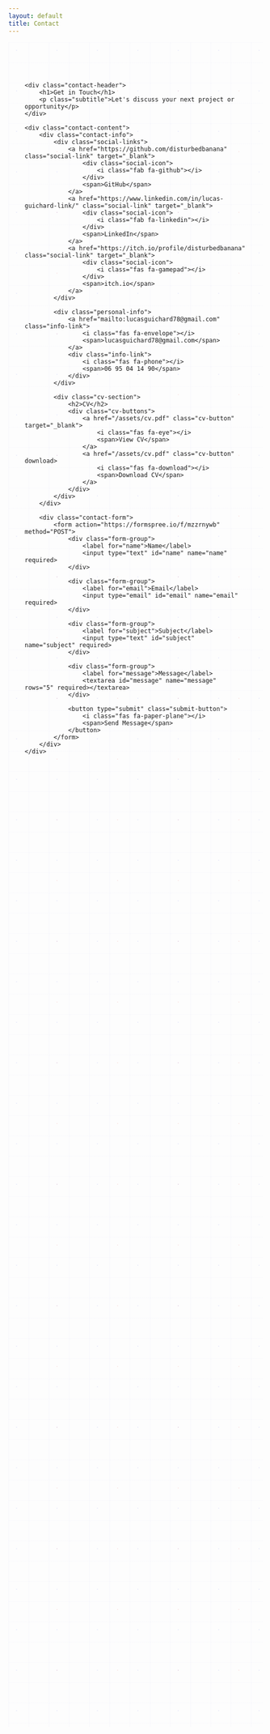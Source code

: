 ```yaml
---
layout: default
title: Contact
---
```


<div class="contact-container">
    <!-- Animated background elements -->
    <div class="contact-bg-patterns">
        <div class="geometric-pattern"></div>
        <div class="particle-field"></div>
    </div>

    <div class="contact-header">
        <h1>Get in Touch</h1>
        <p class="subtitle">Let's discuss your next project or opportunity</p>
    </div>

    <div class="contact-content">
        <div class="contact-info">
            <div class="social-links">
                <a href="https://github.com/disturbedbanana" class="social-link" target="_blank">
                    <div class="social-icon">
                        <i class="fab fa-github"></i>
                    </div>
                    <span>GitHub</span>
                </a>
                <a href="https://www.linkedin.com/in/lucas-guichard-link/" class="social-link" target="_blank">
                    <div class="social-icon">
                        <i class="fab fa-linkedin"></i>
                    </div>
                    <span>LinkedIn</span>
                </a>
                <a href="https://itch.io/profile/disturbedbanana" class="social-link" target="_blank">
                    <div class="social-icon">
                        <i class="fas fa-gamepad"></i>
                    </div>
                    <span>itch.io</span>
                </a>
            </div>

            <div class="personal-info">
                <a href="mailto:lucasguichard78@gmail.com" class="info-link">
                    <i class="fas fa-envelope"></i>
                    <span>lucasguichard78@gmail.com</span>
                </a>
                <div class="info-link">
                    <i class="fas fa-phone"></i>
                    <span>06 95 04 14 90</span>
                </div>
            </div>

            <div class="cv-section">
                <h2>CV</h2>
                <div class="cv-buttons">
                    <a href="/assets/cv.pdf" class="cv-button" target="_blank">
                        <i class="fas fa-eye"></i>
                        <span>View CV</span>
                    </a>
                    <a href="/assets/cv.pdf" class="cv-button" download>
                        <i class="fas fa-download"></i>
                        <span>Download CV</span>
                    </a>
                </div>
            </div>
        </div>

        <div class="contact-form">
            <form action="https://formspree.io/f/mzzrnywb" method="POST">
                <div class="form-group">
                    <label for="name">Name</label>
                    <input type="text" id="name" name="name" required>
                </div>
                
                <div class="form-group">
                    <label for="email">Email</label>
                    <input type="email" id="email" name="email" required>
                </div>
                
                <div class="form-group">
                    <label for="subject">Subject</label>
                    <input type="text" id="subject" name="subject" required>
                </div>
                
                <div class="form-group">
                    <label for="message">Message</label>
                    <textarea id="message" name="message" rows="5" required></textarea>
                </div>
                
                <button type="submit" class="submit-button">
                    <i class="fas fa-paper-plane"></i>
                    <span>Send Message</span>
                </button>
            </form>
        </div>
    </div>
</div>

<style>
    /* Contact Page - Completely Redesigned */
    .contact-container {
        max-width: 1200px;
        margin: 0 auto;
        padding: 4rem 2rem;
        position: relative;
        min-height: 80vh;
        overflow: hidden;
    }

    /* Animated Background Patterns */
    .contact-bg-patterns {
        position: absolute;
        top: 0;
        left: 0;
        right: 0;
        bottom: 0;
        z-index: 1;
        pointer-events: none;
    }

    /* Geometric Pattern */
    .geometric-pattern {
        position: absolute;
        width: 100%;
        height: 100%;
        background-image: 
            linear-gradient(rgba(99, 102, 241, 0.03) 1px, transparent 1px),
            linear-gradient(90deg, rgba(99, 102, 241, 0.03) 1px, transparent 1px);
        background-size: 40px 40px;
        animation: pattern-move 40s linear infinite;
    }

    /* Particle Field */
    .particle-field {
        position: absolute;
        width: 100%;
        height: 100%;
        background-image: 
            radial-gradient(circle at 20% 20%, rgba(99, 102, 241, 0.1) 1px, transparent 1px),
            radial-gradient(circle at 80% 80%, rgba(231, 76, 60, 0.1) 1px, transparent 1px);
        background-size: 80px 80px, 120px 120px;
        animation: particle-drift-contact 30s ease-in-out infinite;
    }

    /* Contact Header */
    .contact-header {
        text-align: center;
        margin-bottom: 4rem;
        position: relative;
        z-index: 2;
    }

    .contact-header h1 {
        font-size: 3.5rem;
        background: linear-gradient(45deg, var(--text-color), var(--accent-color), var(--text-color));
        background-size: 200% 200%;
        -webkit-background-clip: text;
        -webkit-text-fill-color: transparent;
        background-clip: text;
        animation: text-shimmer-contact 4s ease-in-out infinite;
        margin-bottom: 1rem;
        text-shadow: 0 0 30px rgba(99, 102, 241, 0.3);
    }

    .subtitle {
        font-size: 1.3rem;
        color: var(--text-secondary);
        opacity: 0.9;
    }

    /* Contact Content */
    .contact-content {
        display: grid;
        grid-template-columns: 1fr 1fr;
        gap: 4rem;
        position: relative;
        z-index: 2;
    }

    /* Contact Info */
    .contact-info {
        flex: 1;
        max-width: 400px;
        margin-right: 4rem;
        display: flex;
        flex-direction: column;
        gap: 2rem;
    }

    /* Social Links */
    .social-links {
        display: flex;
        gap: 1.5rem;
        flex-wrap: wrap;
        justify-content: center;
    }

    .social-link {
        display: flex;
        flex-direction: column;
        align-items: center;
        gap: 0.75rem;
        text-decoration: none;
        color: var(--text-secondary);
        padding: 1.5rem;
        border-radius: 15px;
        background: var(--card-bg);
        border: 1px solid var(--border-color);
        box-shadow: 0 4px 12px var(--shadow-color);
        transition: all 0.3s ease;
        flex: 1;
        min-width: 100px;
    }

    .social-link:hover {
        transform: translateY(-5px);
        box-shadow: 0 8px 20px var(--hover-shadow);
        color: var(--accent-color);
        border-color: var(--accent-color);
    }

    .social-icon {
        font-size: 2rem;
        width: 4rem;
        height: 4rem;
        display: flex;
        align-items: center;
        justify-content: center;
        border-radius: 50%;
        background: linear-gradient(145deg, var(--bg-color), var(--card-bg));
        box-shadow: inset 0 2px 4px var(--shadow-color);
        transition: all 0.3s ease;
    }

    .social-link:hover .social-icon {
        transform: rotate(360deg) scale(1.1);
        box-shadow: 0 0 20px rgba(99, 102, 241, 0.5);
    }

    .social-icon i {
        font-size: 1.5rem;
        color: white;
    }

    .social-link span {
        font-weight: 600;
    }

    /* Personal Info Section */
    .personal-info {
        display: flex;
        flex-direction: column;
        gap: 1.5rem;
        background: rgba(255, 255, 255, 0.1);
        backdrop-filter: blur(15px);
        border-radius: 15px;
        padding: 1.5rem;
        border: 1px solid rgba(255, 255, 255, 0.2);
        box-shadow: 
            0 8px 32px rgba(0, 0, 0, 0.1),
            inset 0 1px 0 rgba(255, 255, 255, 0.2);
    }

    .info-link {
        display: flex;
        align-items: center;
        gap: 1rem;
        color: var(--text-color);
        text-decoration: none;
        font-weight: 500;
        transition: color 0.3s ease;
    }

    a.info-link {
        background: linear-gradient(90deg, #e74c3c, #f39c12, #f1c40f, #2ecc71, #3498db, #9b59b6, #e74c3c);
        background-size: 200% auto;
        background-clip: text;
        -webkit-background-clip: text;
        -webkit-text-fill-color: transparent;
        animation: rainbow-flow 3s linear infinite;
        font-weight: 600;
    }

    a.info-link:hover {
        text-decoration: underline;
    }

    .info-link i {
        font-size: 1.2rem;
        color: var(--accent-color);
        width: 20px;
        text-align: center;
    }

    /* CV Section */
    .cv-section {
        background: rgba(255, 255, 255, 0.1);
        backdrop-filter: blur(15px);
        padding: 1.5rem;
        border-radius: 15px;
        border: 1px solid rgba(255, 255, 255, 0.2);
        box-shadow: 
            0 8px 32px rgba(0, 0, 0, 0.1),
            inset 0 1px 0 rgba(255, 255, 255, 0.2);
    }

    .cv-section h2 {
        text-align: center;
        margin-bottom: 1.5rem;
        font-size: 1.8rem;
        color: var(--text-color);
    }

    .cv-buttons {
        display: flex;
        gap: 1.5rem;
        justify-content: center;
    }

    .cv-button {
        display: inline-flex;
        align-items: center;
        gap: 0.75rem;
        padding: 0.75rem 1.5rem;
        border-radius: 50px;
        color: white;
        text-decoration: none;
        font-weight: 600;
        transition: all 0.3s ease;
        border: 2px solid transparent;
        background: var(--accent-color);
    }

    .cv-button:hover {
        background: var(--accent-hover);
        transform: translateY(-2px);
        box-shadow: 0 6px 15px var(--hover-shadow);
    }

    .cv-button:last-child {
        background: transparent;
        border: 2px solid var(--accent-color);
        color: var(--accent-color);
    }

    .cv-button:last-child:hover {
        background: var(--accent-color);
        color: white;
    }

    /* Contact Form */
    .contact-form {
        background: rgba(255, 255, 255, 0.1);
        backdrop-filter: blur(20px);
        padding: 2.5rem;
        border-radius: 20px;
        box-shadow: 
            0 20px 40px rgba(0, 0, 0, 0.1),
            inset 0 1px 0 rgba(255, 255, 255, 0.2);
        border: 1px solid rgba(255, 255, 255, 0.2);
        position: relative;
        overflow: hidden;
    }

    .contact-form::before {
        content: '';
        position: absolute;
        top: 0;
        left: 0;
        right: 0;
        height: 3px;
        background: linear-gradient(90deg, #e74c3c, #f39c12, #f1c40f, #2ecc71, #3498db, #9b59b6);
        background-size: 200% 100%;
        animation: rainbow-flow 3s linear infinite;
    }

    .form-group {
        margin-bottom: 2rem;
        position: relative;
    }

    .form-group label {
        display: block;
        margin-bottom: 0.75rem;
        color: var(--text-color);
        font-weight: 600;
        font-size: 1rem;
    }

    .form-group input,
    .form-group textarea {
        width: 100%;
        padding: 1rem;
        border: 2px solid rgba(255, 255, 255, 0.2);
        border-radius: 12px;
        font-size: 1rem;
        transition: all 0.3s ease;
        background: rgba(255, 255, 255, 0.05);
        color: var(--text-color);
        backdrop-filter: blur(10px);
    }

    .form-group input:focus,
    .form-group textarea:focus {
        outline: none;
        border-color: var(--accent-color);
        box-shadow: 0 0 20px rgba(99, 102, 241, 0.3);
        transform: translateY(-2px);
    }

    /* Submit Button */
    .submit-button {
        display: flex;
        align-items: center;
        justify-content: center;
        gap: 0.75rem;
        width: 100%;
        padding: 1.25rem;
        background: linear-gradient(135deg, var(--accent-color), var(--accent-hover));
        color: white;
        border: none;
        border-radius: 15px;
        font-size: 1.1rem;
        font-weight: 700;
        cursor: pointer;
        transition: all 0.3s ease;
        position: relative;
        overflow: hidden;
        box-shadow: 0 8px 25px rgba(99, 102, 241, 0.3);
    }

    .submit-button::before {
        content: '';
        position: absolute;
        top: 0;
        left: -100%;
        width: 100%;
        height: 100%;
        background: linear-gradient(90deg, transparent, rgba(255, 255, 255, 0.3), transparent);
        transition: left 0.6s;
    }

    .submit-button:hover::before {
        left: 100%;
    }

    .submit-button:hover {
        transform: translateY(-5px) scale(1.02);
        box-shadow: 
            0 15px 40px rgba(99, 102, 241, 0.4),
            0 0 30px rgba(99, 102, 241, 0.3);
    }

    .submit-button:active {
        transform: translateY(-2px) scale(0.98);
    }

    .submit-button i {
        font-size: 1.2rem;
        transition: transform 0.3s ease;
    }

    .submit-button:hover i {
        transform: translateX(5px) rotate(15deg);
    }

    /* Animations */
    @keyframes pattern-move {
        0% { transform: translate(0, 0); }
        100% { transform: translate(40px, 40px); }
    }

    @keyframes particle-drift-contact {
        0%, 100% { transform: translate(0, 0); }
        50% { transform: translate(-15px, -15px); }
    }

    @keyframes text-shimmer-contact {
        0%, 100% { background-position: 0% 50%; }
        50% { background-position: 100% 50%; }
    }

    @keyframes rainbow-flow {
        0% { background-position: 0% 0%; }
        100% { background-position: 200% 0%; }
    }

    /* Responsive Design */
    @media (max-width: 768px) {
        .contact-content {
            grid-template-columns: 1fr;
            gap: 2rem;
        }

        .contact-header h1 {
            font-size: 2.5rem;
        }

        .social-links {
            grid-template-columns: 1fr;
        }

        .contact-form {
            padding: 2rem;
        }
    }
</style> 